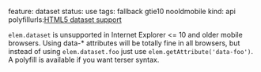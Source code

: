 feature: dataset
status: use
tags: fallback gtie10 nooldmobile
kind: api
polyfillurls:[HTML5 dataset support](http://eligrey.com/blog/post/html-5-dataset-support)

`elem.dataset` is unsupported in Internet Explorer <= 10 and older mobile browsers. Using data-* attributes will be totally fine in all browsers, but instead of using `elem.dataset.foo` just use `elem.getAttribute('data-foo')`. A polyfill is available if you want terser syntax.
